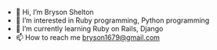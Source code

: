 - 👋 Hi, I’m Bryson Shelton
- 👀 I’m interested in Ruby programming, Python programming
- 🌱 I’m currently learning Ruby on Rails, Django
- 📫 How to reach me bryson1679@gmail.com

<!---
brysonshelton/brysonshelton is a ✨ special ✨ repository because its `README.md` (this file) appears on your GitHub profile.
You can click the Preview link to take a look at your changes.
--->
